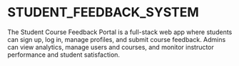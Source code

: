 # STUDENT_FEEDBACK_SYSTEM
The Student Course Feedback Portal is a full-stack web app where students can sign up, log in, manage profiles, and submit course feedback. Admins can view analytics, manage users and courses, and monitor instructor performance and student satisfaction.
